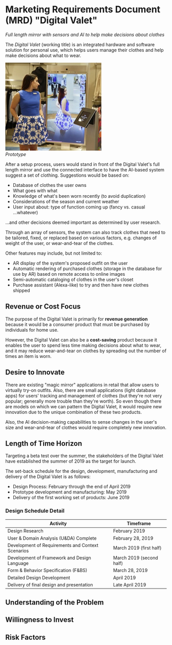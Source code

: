 # Marketing Requirements Document (MRD) "Digital Valet"

*Full length mirror with sensors and AI to help make decisions about clothes*

The *Digital Valet* (working title) is an integrated hardware and software solution for personal use, which helps users manage their clothes and help make decisions about what to wear.

![digital-valet](digital-valet.jpg)<br>*Prototype*

After a setup process, users would stand in front of the Digital Valet's full length mirror and use the connected interface to have the AI-based system suggest a set of clothing.  Suggestions would be based on:

- Database of clothes the user owns
- What goes with what
- Knowledge of what's been worn recently (to avoid duplication)
- Considerations of the season and current weather
- User input about: type of function coming up (fancy vs. casual ...whatever)

...and other decisions deemed important as determined by user research.

Through an array of sensors, the system can also track clothes that need to be tailored, fixed, or replaced based on various factors, e.g. changes of weight of the user, or wear-and-tear of the clothes.

Other features may include, but not limited to:

- AR display of the system's proposed outfit on the user
- Automatic rendering of purchased clothes (storage in the database for use by AR) based on remote access to online images 
- Semi-automatic cataloging of clothes in the user's closet
- Purchase assistant (Alexa-like) to try and then have new clothes shipped

## Revenue or Cost Focus

The purpose of the Digital Valet is primarily for **revenue generation** because it would be a consumer product that must be purchased by individuals for home use.  

However, the Digital Valet can also be a **cost-saving** product because it enables the user to spend less time making decisions about what to wear, and it may reduce wear-and-tear on clothes by spreading out the number of times an item is worn.

## Desire to Innovate

There are existing "magic mirror" applications in retail that allow users to virtually try-on outfits.  Also, there are small applications (light database apps) for users' tracking and management of clothes (but they're not very popular; generally more trouble than they're worth).  So even though there are models on which we can pattern the Digital Valet, it would require new innovation due to the unique combination of these two products.

Also, the AI decision-making capabilities to sense changes in the user's size and wear-and-tear of clothes would require completely new innovation.

## Length of Time Horizon

Targeting a beta test over the summer, the stakeholders of the Digital Valet have established the summer of 2019 as the target for launch.  

The set-back schedule for the design, development, manufacturing and delivery of the Digital Valet is as follows: 

- Design Process: February through the end of April 2019
- Prototype development and manufacturing: May 2019
- Delivery of the first working set of products: June 2019

### Design Schedule Detail

| Activity                                          | Timeframe                |
| ------------------------------------------------- | ------------------------ |
| Design Research                                   | February 2019            |
| User & Domain Analysis (U&DA) Complete            | February 28, 2019        |
| Development of Requirements and Context Scenarios | March 2019 (first half)  |
| Development of Framework and Design Language      | March 2019 (second half) |
| Form & Behavior Specification (F&BS)              | March 28, 2019           |
| Detailed Design Development                       | April 2019               |
| Delivery of final design and presentation         | Late April 2019          |

## Understanding of the Problem

 

## Willingness to Invest



## Risk Factors

